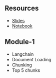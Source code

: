 ## Resources
- [Slides](CWB-Module1.pdf)
- [Notebook](CWB_Module1.ipynb)
## Module-1 
- Langchain
- Document Loading
- Chunking
- Top 5 chunks


